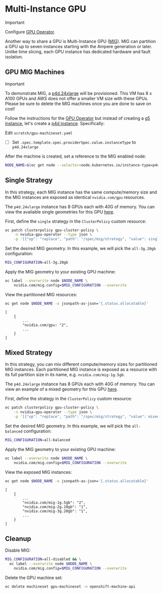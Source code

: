 # Multi-Instance GPU

> [!IMPORTANT]
> Configure [GPU Operator](./gpu-operator.md).

Another way to share a GPU is Multi-Instance GPU ([MIG](https://www.nvidia.com/en-us/technologies/multi-instance-gpu/)). MIG can partition a GPU up to seven instances starting with the Ampere generation or later. Unlike time slicing, each GPU instance has dedicated hardware and fault isolation.

## GPU MIG Machines

> [!IMPORTANT]
> To demonstrate MIG, a [p4d.24xlarge](https://aws.amazon.com/ec2/instance-types/p4/) will be provisioned.
> This VM has 8 x A100 GPUs and AWS does not offer a smaller VM size with these GPUs.
> Please be sure to delete the MIG machines once you are done to save on cost!

Follow the instructions for the [GPU Operator](./gpu-operator.md) but instead of creating a [g5 instance](https://aws.amazon.com/ec2/instance-types/g5/), let's create a [p4d instance](https://aws.amazon.com/ec2/instance-types/p4/). Specifically:

Edit `scratch/gpu-machineset.yaml`

  - [ ] Set `.spec.template.spec.providerSpec.value.instanceType` to `p4d.24xlarge`


After the machine is created, set a reference to the MIG enabled node:

```bash
NODE_NAME=$(oc get node --selector=node.kubernetes.io/instance-type=p4d.24xlarge -o jsonpath='{.items[0].metadata.name}')
```

## Single Strategy

In this strategy, each MIG instance has the same compute/memory size and the MIG instances are exposed as identical `nvidia.com/gpu` resources.

The `p4d.24xlarge` instance has 8 GPUs each with 40G of memory. You can view the available single geometries for this GPU [here](https://docs.nvidia.com/datacenter/cloud-native/openshift/latest/mig-ocp.html#id2). 

First, define the `single` strategy in the `ClusterPolicy` custom resource:

```bash
oc patch clusterpolicy gpu-cluster-policy \
    -n nvidia-gpu-operator --type json \
    -p '[{"op": "replace", "path": "/spec/mig/strategy", "value": single}]'
```

Set the desired MIG geometry. In this example, we will pick the `all-3g.20gb` configuration: 

```bash
MIG_CONFIGURATION=all-3g.20gb
```

Apply the MIG geometry to your existing GPU machine:

```bash
oc label --overwrite node $NODE_NAME \
    nvidia.com/mig.config=$MIG_CONFIGURATION --overwrite
```

View the partitioned MIG resources:

```bash
oc get node $NODE_NAME -o jsonpath-as-json='{.status.allocatable}'
```

```text
[
    {
        ...
        "nvidia.com/gpu: "2",
        ...
    }
]
```

## Mixed Strategy

In this strategy, you can mix different compute/memory sizes for partitioned MIG instances. Each partitioned MIG instance is exposed as a resource with its full partition size in its name, e.g. `nvidia.com/mig-1g.5gb`.

The `p4d.24xlarge` instance has 8 GPUs each with 40G of memory. You can view an example of a mixed geometry for this GPU [here](https://docs.nvidia.com/datacenter/cloud-native/openshift/latest/mig-ocp.html#id3).

First, define the strategy in the `ClusterPolicy` custom resource:

```bash
oc patch clusterpolicy gpu-cluster-policy \
    -n nvidia-gpu-operator --type json \
    -p '[{"op": "replace", "path": "/spec/mig/strategy", "value": mixed}]'
```

Set the desired MIG geometry. In this example, we will pick the `all-balanced` configuration:

```bash
MIG_CONFIGURATION=all-balanced
```

Apply the MIG geometry to your existing GPU machine:

```bash
oc label --overwrite node $NODE_NAME \
    nvidia.com/mig.config=$MIG_CONFIGURATION --overwrite
```

View the exposed MIG instances:

```bash
oc get node $NODE_NAME -o jsonpath-as-json='{.status.allocatable}'
```

```text
[
    {
        ...
        "nvidia.com/mig-1g.5gb": "2",
        "nvidia.com/mig-2g.10gb": "1",
        "nvidia.com/mig-3g.20gb": "1",
        ...        
    }
]
```

## Cleanup

Disable MIG:

```bash
MIG_CONFIGURATION=all-disabled && \
  oc label --overwrite node $NODE_NAME \
    nvidia.com/mig.config=$MIG_CONFIGURATION --overwrite
```

Delete the GPU machine set:

```bash
oc delete machineset gpu-machineset -n openshift-machine-api
```
